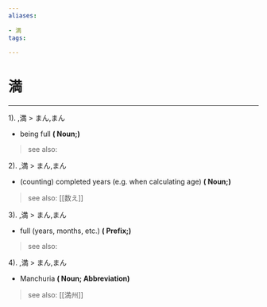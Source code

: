 ```yaml
---
aliases:
    
- 満
tags:
    
---
```


# 満
---
1).
,満 > まん,まん

- being full
**( Noun;)**
> see also: 
            
2).
,満 > まん,まん

- (counting) completed years (e.g. when calculating age)
**( Noun;)**
> see also:  [[数え]]
            
3).
,満 > まん,まん

- full (years, months, etc.)
**( Prefix;)**
> see also: 
            
4).
,満 > まん,まん

- Manchuria
**( Noun; Abbreviation)**
> see also:  [[満州]]
            